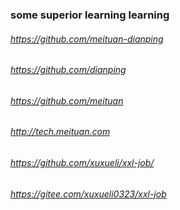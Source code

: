 ### some superior learning learning
###### https://github.com/meituan-dianping
###### https://github.com/dianping
###### https://github.com/meituan
###### http://tech.meituan.com
###### https://github.com/xuxueli/xxl-job/
###### https://gitee.com/xuxueli0323/xxl-job
